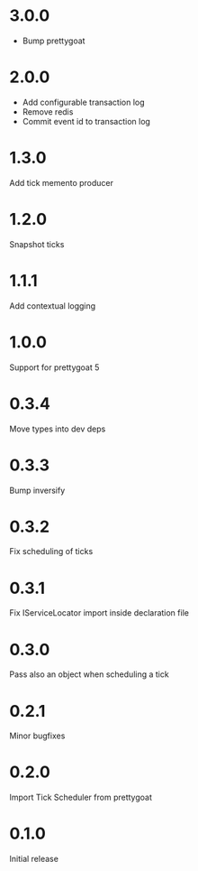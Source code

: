 # 3.0.0

* Bump prettygoat

# 2.0.0

* Add configurable transaction log
* Remove redis
* Commit event id to transaction log

# 1.3.0

Add tick memento producer

# 1.2.0

Snapshot ticks

# 1.1.1

Add contextual logging

# 1.0.0

Support for prettygoat 5

# 0.3.4

Move types into dev deps

# 0.3.3

Bump inversify

# 0.3.2

Fix scheduling of ticks

# 0.3.1

Fix IServiceLocator import inside declaration file

# 0.3.0

Pass also an object when scheduling a tick

# 0.2.1

Minor bugfixes

# 0.2.0

Import Tick Scheduler from prettygoat

# 0.1.0

Initial release